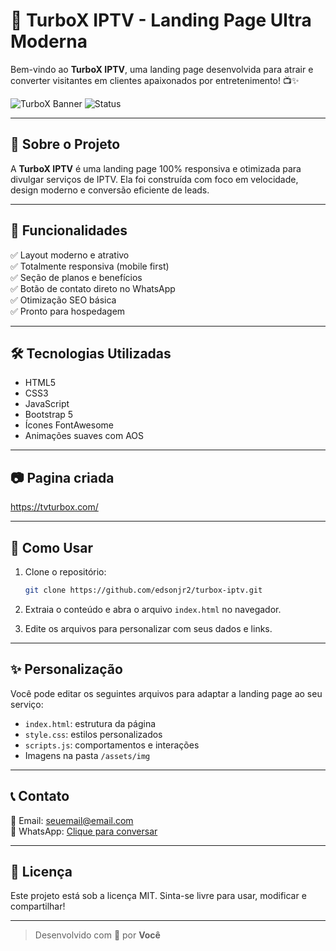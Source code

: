 
# 🚀 TurboX IPTV - Landing Page Ultra Moderna

Bem-vindo ao **TurboX IPTV**, uma landing page desenvolvida para atrair e converter visitantes em clientes apaixonados por entretenimento! 📺✨

![TurboX Banner](https://img.shields.io/badge/IPTV-TurboX-blueviolet?style=for-the-badge&logo=livechat)
![Status](https://img.shields.io/badge/status-Ativo-green?style=for-the-badge&logo=verizon)

---

## 📌 Sobre o Projeto

A **TurboX IPTV** é uma landing page 100% responsiva e otimizada para divulgar serviços de IPTV. Ela foi construída com foco em velocidade, design moderno e conversão eficiente de leads.

---

## 🎯 Funcionalidades

✅ Layout moderno e atrativo  
✅ Totalmente responsiva (mobile first)  
✅ Seção de planos e benefícios  
✅ Botão de contato direto no WhatsApp  
✅ Otimização SEO básica  
✅ Pronto para hospedagem

---

## 🛠 Tecnologias Utilizadas

- HTML5  
- CSS3  
- JavaScript  
- Bootstrap 5  
- Ícones FontAwesome  
- Animações suaves com AOS

---

## 📷 Pagina criada

https://tvturbox.com/

---

## 🧠 Como Usar

1. Clone o repositório:
   ```bash
   git clone https://github.com/edsonjr2/turbox-iptv.git
   ```

2. Extraia o conteúdo e abra o arquivo `index.html` no navegador.

3. Edite os arquivos para personalizar com seus dados e links.

---

## ✨ Personalização

Você pode editar os seguintes arquivos para adaptar a landing page ao seu serviço:

- `index.html`: estrutura da página  
- `style.css`: estilos personalizados  
- `scripts.js`: comportamentos e interações  
- Imagens na pasta `/assets/img`

---

## 📞 Contato

📧 Email: [seuemail@email.com](mailto:edsojunior59@gmail.com)  
📱 WhatsApp: [Clique para conversar](https://wa.me/+5566999059952)

---

## 🧾 Licença

Este projeto está sob a licença MIT. Sinta-se livre para usar, modificar e compartilhar!

---

> Desenvolvido com 💜 por **Você**
